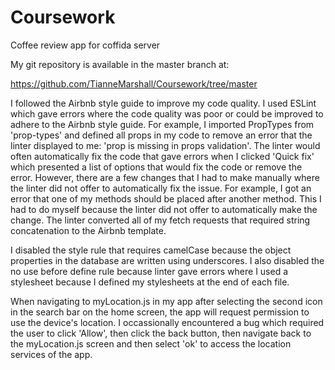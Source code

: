 # Coursework
Coffee review app for coffida server

My git repository is available in the master branch at:

https://github.com/TianneMarshall/Coursework/tree/master

I followed the Airbnb style guide to improve my code quality. I used ESLint which gave errors where the code quality was poor or could be improved to adhere to the Airbnb style guide. For example, I imported PropTypes from 'prop-types' and defined all props in my code to remove an error that the linter displayed to me: 'prop is missing in props validation'. The linter would often automatically fix the code that gave errors when I clicked 'Quick fix' which presented a list of options that would fix the code or remove the error. However, there are a few changes that I had to make manually where the linter did not offer to automatically fix the issue. For example, I got an error that one of my methods should be placed after another method. This I had to do myself because the linter did not offer to automatically make the change. The linter converted all of my fetch requests that required string concatenation to the Airbnb template.

I disabled the style rule that requires camelCase because the object properties in the database are written using underscores. I also disabled the no use before define rule because linter gave errors where I used a stylesheet because I defined my stylesheets at the end of each file. 

When navigating to myLocation.js in my app after selecting the second icon in the search bar on the home screen, the app will request permission to use the device's location. I occassionally encountered a bug which required the user to click 'Allow', then click the back button, then navigate back to the myLocation.js screen and then select 'ok' to access the location services of the app.
